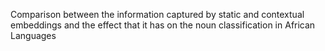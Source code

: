 Comparison between the information captured by static and contextual embeddings and the effect that it has on the noun classification in African Languages

